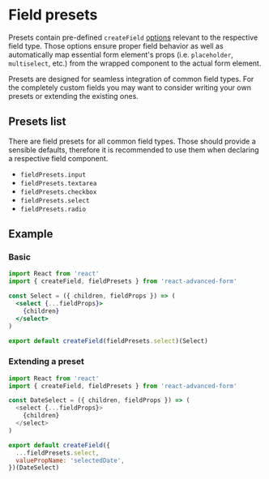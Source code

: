 # Field presets

Presets contain pre-defined `createField` [options](options.md) relevant to the respective field type. Those options ensure proper field behavior as well as automatically map essential form element's props \(i.e. `placeholder`, `multiselect`, etc.\) from the wrapped component to the actual form element.

Presets are designed for seamless integration of common field types. For the completely custom fields you may want to consider writing your own presets or extending the existing ones.

## Presets list

There are field presets for all common field types. Those should provide a sensible defaults, therefore it is recommended to use them when declaring a respective field component.

* `fieldPresets.input`
* `fieldPresets.textarea`
* `fieldPresets.checkbox`
* `fieldPresets.select`
* `fieldPresets.radio`

## Example

### Basic

```jsx
import React from 'react'
import { createField, fieldPresets } from 'react-advanced-form'

const Select = ({ children, fieldProps }) => (
  <select {...fieldProps}>
    {children}
  </select>
)

export default createField(fieldPresets.select)(Select)
```

### Extending a preset

```javascript
import React from 'react'
import { createField, fieldPresets } from 'react-advanced-form'

const DateSelect = ({ children, fieldProps }) => (
  <select {...fieldProps}>
    {children}
  </select>
)

export default createField({
  ...fieldPresets.select,
  valuePropName: 'selectedDate',
})(DateSelect)
```

